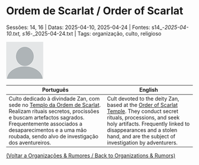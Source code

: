 # Ordem de Scarlat / Order of Scarlat

Sessões: 14, 16 | Datas: 2025-04-10, 2025-04-24 | Fontes: s14_-_2025-04-10.txt, s16_-_2025-04-24.txt | Tags: organização, culto, religioso

![Ordem de Scarlat](blank.png)

| Português | English |
|-----------|---------|
| Culto dedicado à divindade Zan, com sede no [Templo da Ordem de Scarlat](templo_ordem_de_scarlat.md). Realizam rituais secretos, procissões e buscam artefactos sagrados. Frequentemente associados a desaparecimentos e a uma mão roubada, sendo alvo de investigação dos aventureiros. | Cult devoted to the deity Zan, based at the [Order of Scarlat Temple](templo_ordem_de_scarlat.md). They conduct secret rituals, processions, and seek holy artifacts. Frequently linked to disappearances and a stolen hand, and are the subject of investigation by adventurers. |

[(Voltar a Organizações & Rumores / Back to Organizations & Rumors)](organizacoes.md)  

